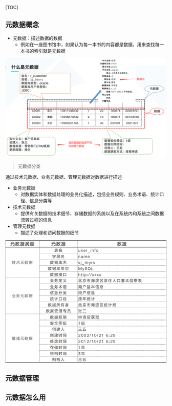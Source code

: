 [TOC]

## 元数据概念

* 元数据：描述数据的数据
  * 例如在一座图书馆中，如果认为每一本书的内容都是数据，用来查找每一本书的索引就是元数据
    
![img_13.png](img_13.png)

> 元数据分类

通过技术元数据、业务元数据、管理元数据对数据进行描述

* 业务元数据
  * 对数据实体和数据处理的业务化描述，包括业务规则、业务术语、统计口径、信息分类等
* 技术元数据
  * 提供有关数据的技术细节、存储数据的系统以及在系统内和系统之间数据流转过程的信息
* 管理元数据
  * 描述了处理和访问数据的细节
  
![img_14.png](img_14.png)

## 元数据管理


## 元数据怎么用